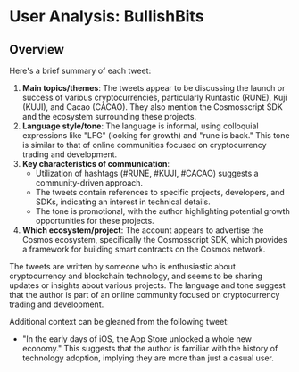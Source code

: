 # User Analysis: BullishBits

## Overview

Here's a brief summary of each tweet:

1. **Main topics/themes**: The tweets appear to be discussing the launch or success of various cryptocurrencies, particularly Runtastic (RUNE), Kuji (KUJI), and Cacao (CACAO). They also mention the Cosmosscript SDK and the ecosystem surrounding these projects.
2. **Language style/tone**: The language is informal, using colloquial expressions like "LFG" (looking for growth) and "rune is back." This tone is similar to that of online communities focused on cryptocurrency trading and development.
3. **Key characteristics of communication**:
	* Utilization of hashtags (#RUNE, #KUJI, #CACAO) suggests a community-driven approach.
	* The tweets contain references to specific projects, developers, and SDKs, indicating an interest in technical details.
	* The tone is promotional, with the author highlighting potential growth opportunities for these projects.
4. **Which ecosystem/project**: The account appears to advertise the Cosmos ecosystem, specifically the Cosmosscript SDK, which provides a framework for building smart contracts on the Cosmos network.

The tweets are written by someone who is enthusiastic about cryptocurrency and blockchain technology, and seems to be sharing updates or insights about various projects. The language and tone suggest that the author is part of an online community focused on cryptocurrency trading and development.

Additional context can be gleaned from the following tweet:

* "In the early days of iOS, the App Store unlocked a whole new economy." This suggests that the author is familiar with the history of technology adoption, implying they are more than just a casual user.